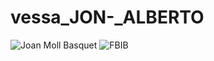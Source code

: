 # vessa_JON-_ALBERTO
![Joan Moll Basquet](https://ow-produccio-fbib.s3.eu-west-1.amazonaws.com/federateds/822b3619-cb7c-41d3-aab7-467bb3bdc24f.jpg)
![FBIB](https://ow-produccio-fbib.s3.eu-west-1.amazonaws.com/federateds/f46ba196-a8ad-453d-a0cc-d2d0b7557da2.jpg)

